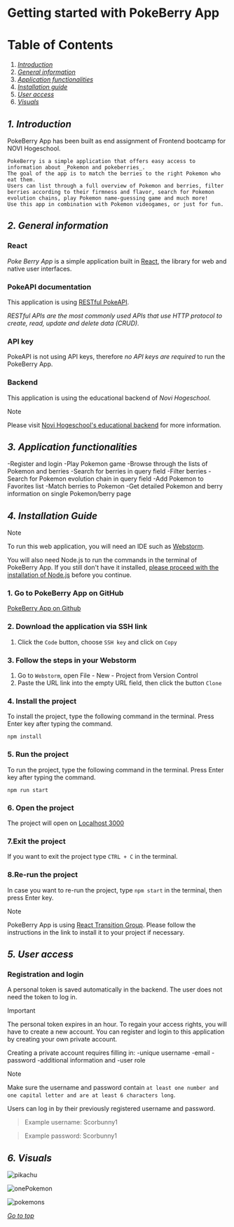 # Getting started with PokeBerry App

# Table of Contents
1. _[Introduction](#1-introduction "Go to Introduction")_
2. _[General information](#2-general-information "Go to General information")_
3. _[Application functionalities](#3-application-functionalities "Go to Application functionalities")_
4. _[Installation guide](#4-installation-guide "Go to Installation guide")_
5. _[User access](#5-user-access "Go to user access")_
6. _[Visuals](#6-visuals "Go to visuals")_


## ***1. Introduction***

PokeBerry App has been built as end assignment of Frontend bootcamp for NOVI Hogeschool.
```
PokeBerry is a simple application that offers easy access to information about _Pokemon and pokeberries_. 
The goal of the app is to match the berries to the right Pokemon who eat them. 
Users can list through a full overview of Pokemon and berries, filter berries according to their firmness and flavor, search for Pokemon evolution chains, play Pokemon name-guessing game and much more!
Use this app in combination with Pokemon videogames, or just for fun. 
```

## ***2. General information***

### **React**
_Poke Berry App_ is a simple application built in [React](https://react.dev/), the library for web and native user interfaces.

### **PokeAPI documentation**


This application is using [RESTful PokeAPI](https://pokeapi.co/docs/v2).

_RESTful APIs are the most commonly used APIs that use HTTP protocol to create, read, update and delete data (CRUD)._

### **API key**
PokeAPI is not using API keys, therefore _no API keys are required_ to run the PokeBerry App.

### **Backend**
This application is using the educational backend of _Novi Hogeschool_.

>[!NOTE]
>Please visit [Novi Hogeschool's educational backend](https://github.com/hogeschoolnovi/novi-educational-backend-documentation) for more information.

## ***3. Application functionalities***

-Register and login
-Play Pokemon game
-Browse through the lists of Pokemon and berries
-Search for berries in query field
-Filter berries
-Search for Pokemon evolution chain in query field
-Add Pokemon to Favorites list
-Match berries to Pokemon
-Get detailed Pokemon and berry information on single Pokemon/berry page


## ***4. Installation Guide***

>[!NOTE]
> 
>To run this web application, you will need an IDE such as [Webstorm](https://jetbrains.com/webstorm/).
>
>You will also need Node.js to run the commands in the terminal of PokeBerry App. If you still don't have it installed, [please proceed with the installation of Node.js](https://nodejs.org/en) before you continue.

### **1. Go to PokeBerry App on GitHub**

[PokeBerry App on Github](https://github.com/marijana82/poke-berry-final-project)

### **2. Download the application via SSH link**

1. Click the `Code` button, choose `SSH key` and click on `Copy`

### **3. Follow the steps in your Webstorm**

1. Go to `Webstorm`, open File - New - Project from Version Control
2. Paste the URL link into the empty URL field, then click the button `Clone`


### **4. Install the project**

To install the project, type the following command in the terminal. Press Enter key after typing the command.
```
npm install
```


### **5. Run the project**

To run the project, type the following command in the terminal. Press Enter key after typing the command.
```
npm run start 
```


### **6. Open the project**

The project will open on [Localhost 3000](http://localhost:3000/)

### **7.Exit the project**

If you want to exit the project type `CTRL + C` in the terminal. 


### **8.Re-run the project**

In case you want to re-run the project, type `npm start` in the terminal, then press Enter key. 


>[!NOTE]
>PokeBerry App is using [React Transition Group](https://reactcommunity.org/react-transition-group/).
>Please follow the instructions in the link to install it to your project if necessary.

## ***5. User access***

### **Registration and login**
A personal token is saved automatically in the backend. The user does not need the token to log in.

>[!IMPORTANT]
>The personal token expires in an hour. To regain your access rights, you will have to create a new account.
You can register and login to this application by creating your own private account.

Creating a private account requires filling in:
-unique username
-email
-password
-additional information and 
-user role 

>[!NOTE]
> Make sure the username and password contain `at least one number and one capital letter and are at least 6 characters long`.

Users can log in by their previously registered username and password.

>Example username: Scorbunny1

>Example password: Scorbunny1


## ***6. Visuals***
![pikachu](/../assets/screenshots/landing-page.png)

![onePokemon](/../assets/screenshots/single-pokemon.png)

![pokemons](/../assets/screenshots/pokemon-overview.png)


_[Go to top](#table-of-contents "Go to table of contents")_




